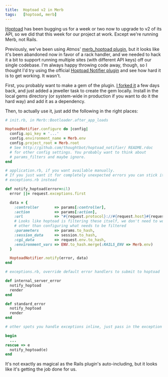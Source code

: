 ```yaml
---
title:  Hoptoad v2 in Merb
tags:   [hoptoad, merb]
---
```


[Hoptoad](http://hoptoadapp.com) has been bugging us for a week or two now to upgrade to v2 of its API, so we did that this week for our project at work. Except we're running Merb, not Rails.

Previously, we've been using Atmos' [merb_hoptoad plugin](http://github.com/atmos/merb_hoptoad_notifier), but it looks like it's been abandoned now in favor of a rack handler, and we needed to hack it a bit to support running multiple sites (with different API keys) off our single codebase. I'm always happy throwing code away, though, so I thought I'd try using the official [Hoptoad Notifier plugin](http://github.com/thoughtbot/hoptoad_notifier) and see how hard it is to get working. It wasn't.

First, you probably want to make a gem of the plugin. [I forked it](http://github.com/thoughtbot/hoptoad_notifier) a few days back, and just added a jeweller task to create the gem locally. Install in the local gems directory (or system-wide in production if you want to do it the hard way) and add it as a dependency.

Then, to actually use it, just add the following in the right places:

```ruby
# init.rb, in Merb::Bootloader.after_app_loads

HoptoadNotifier.configure do |config|
  config.api_key = '...'
  config.environment_name = Merb.env
  config.project_root = Merb.root
  # See http://github.com/thoughtbot/hoptoad_notifier/ README.rdoc
  # for other config settings. You probably want to think about
  # params_filters and maybe ignore.
end

# application.rb, if you want available manually.
# If you just want it for completely unexpected errors you can stick it in
# exceptions.rb instead

def notify_hoptoad(error=nil)
  error ||= request.exceptions.first

  data = {
    :controller       => params[:controller],
    :action           => params[:action],
    :url              => "#{request.protocol}://#{request.host}#{request.uri}",
    # Looks like hoptoad is filtering these itself, we don't need to worry about it
    # other than configuring what needs to be filtered
    :parameters       => params.to_hash,
    :session_data     => session.to_hash,
    :cgi_data         => request.env.to_hash,
    :environment_vars => ENV.to_hash.merge(:RAILS_ENV => Merb.env)
  }

  HoptoadNotifier.notify(error, data)
end

# exceptions.rb, override default error handlers to submit to hoptoad

def internal_server_error
  notify_hoptoad
  render
end

def standard_error
  notify_hoptoad
  render
end    

# other spots you handle exceptions inline, just pass in the exception

begin
  ...
rescue => e
  notify_hoptoad(e)
end
```

It's not exactly as magical as the Rails plugin's auto-including, but it looks like it's getting the job done for us.
